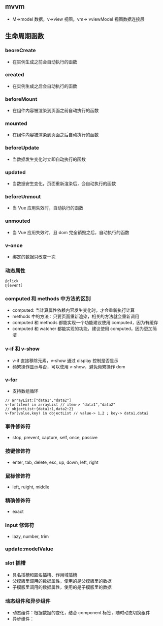 ## mvvm

- M->model 数据，v->view 视图，vm-> vviewModel 视图数据连接层

## 生命周期函数

### beoreCreate

- 在实例生成之前会自动执行的函数

### created

- 在实例生成之后会自动执行的函数

### beforeMount

- 在组件内容被渲染到页面之前自动执行的函数

### mounted

- 在组件内容被渲染到页面之后自动执行的函数

### beforeUpdate

- 当数据发生变化时立即自动执行的函数

### updated

- 当数据安生变化，页面重新渲染后，会自动执行的函数

### beforeUnmout

- 当 Vue 应用失效时，自动执行的函数

### unmouted

- 当 Vue 应用失效时，且 dom 完全销毁之后，自动执行的函数

### v-once

- 绑定的数据只改变一次

### 动态属性

```
@click
@[event]
```

### computed 和 methods 中方法的区别

- computed: 当计算属性依赖内容发生变化时，才会重新执行计算
- methods 中的方法：只要页面重新渲染，相关的方法就会重新调用
- computed 和 methods 都能实现一个功能建议使用 computed，因为有缓存
- computed 和 watcher 都能实现的功能，建议使用 computed，因为更加简洁

### v-if 和 v-show

- v-if 直接移除元素，v-show 通过 display 控制是否显示
- 频繁操作显示与否，可以使用 v-show，避免频繁操作 dom

### v-for

- 支持数组循环

```
// arrayList:["data1","data2"]
v-for(item) in arrayList // item-> "data1","data2"
// objectList:{data1:1,data2:2}
v-for(value,key) in objectList // value-> 1,2 ; key-> data1,data2
```

### 事件修饰符

- stop, prevent, capture, self, once, passive

### 按键修饰符

- enter, tab, delete, esc, up, down, left, right

### 鼠标修饰符

- left, ruight, middle

### 精确修饰符

- exact

### input 修饰符

- lazy, number, trim

### update:modelValue

### slot 插槽

- 具名插槽和匿名插槽、作用域插槽
- 父模版里调用的数据属性，使用的是父模版里的数据
- 子模版里调用的数据属性，使用的是子模版里的数据

### 动态组件和异步组件

- 动态组件：根据数据的变化，结合 component 标签，随时动态切换组件
- 异步组件：
